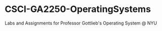 # CSCI-GA2250-OperatingSystems
Labs and Assignments for Professor Gottlieb's Operating System @ NYU
